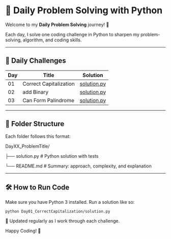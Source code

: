 # 🧠 Daily Problem Solving with Python

Welcome to my **Daily Problem Solving** journey! 🚀 

Each day, I solve one coding challenge in Python to sharpen my problem-solving, algorithm, and coding skills.

---

## 📅 Daily Challenges

| Day | Title | Solution |
|-----|-----------------------|----------|
| 01  | Correct Capitalization| [solution.py](https://github.com/kihuni/Daily-Problem-Solving/tree/main/Day01_correctCapitalization) |
| 02  | add Binary| [solution.py](https://github.com/kihuni/Daily-Problem-Solving/tree/main/Day02_addBinary) |
| 03  | Can Form Palindrome| [solution.py](https://github.com/kihuni/Daily-Problem-Solving/tree/main/Day03canFormPalindrome) |


---

## 📂 Folder Structure

Each folder follows this format:

DayXX_ProblemTitle/

├── solution.py # Python solution with tests

└── README.md # Summary: approach, complexity, and explanation

---

## 🛠 How to Run Code

Make sure you have Python 3 installed. Run a solution like so:

```
python Day01_CorrectCapitalization/solution.py

```

📌 Updated regularly as I work through each challenge.

Happy Coding! 🙌
